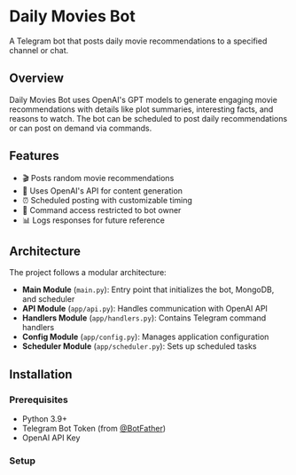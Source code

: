 # Daily Movies Bot

A Telegram bot that posts daily movie recommendations to a specified channel or chat.

## Overview

Daily Movies Bot uses OpenAI's GPT models to generate engaging movie recommendations with details like plot summaries, interesting facts, and reasons to watch. The bot can be scheduled to post daily recommendations or can post on demand via commands.

## Features

- 🎬 Posts random movie recommendations
- 🤖 Uses OpenAI's API for content generation
- ⏰ Scheduled posting with customizable timing
- 🔐 Command access restricted to bot owner
- 📊 Logs responses for future reference

## Architecture

The project follows a modular architecture:

- **Main Module** (`main.py`): Entry point that initializes the bot, MongoDB, and scheduler
- **API Module** (`app/api.py`): Handles communication with OpenAI API
- **Handlers Module** (`app/handlers.py`): Contains Telegram command handlers
- **Config Module** (`app/config.py`): Manages application configuration
- **Scheduler Module** (`app/scheduler.py`): Sets up scheduled tasks

## Installation

### Prerequisites

- Python 3.9+
- Telegram Bot Token (from [@BotFather](https://t.me/BotFather))
- OpenAI API Key

### Setup

